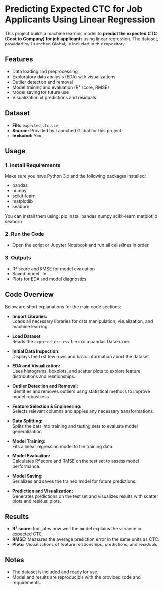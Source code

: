 # Predicting Expected CTC for Job Applicants Using Linear Regression

This project builds a machine learning model to **predict the expected CTC (Cost to Company) for job applicants** using linear regression. The dataset, provided by Launched Global, is included in this repository.

## Features

- Data loading and preprocessing
- Exploratory data analysis (EDA) with visualizations
- Outlier detection and removal
- Model training and evaluation (R² score, RMSE)
- Model saving for future use
- Visualization of predictions and residuals

## Dataset

- **File:** `expected_ctc.csv`
- **Source:** Provided by Launched Global for this project
- **Included:** Yes

## Usage

### 1. Install Requirements

Make sure you have Python 3.x and the following packages installed:

- pandas
- numpy
- scikit-learn
- matplotlib
- seaborn

You can install them using:
pip install pandas numpy scikit-learn matplotlib seaborn

### 2. Run the Code

- Open the script or Jupyter Notebook and run all cells/lines in order.

### 3. Outputs

- R² score and RMSE for model evaluation
- Saved model file
- Plots for EDA and model diagnostics

## Code Overview

Below are short explanations for the main code sections:

- **Import Libraries:**  
  Loads all necessary libraries for data manipulation, visualization, and machine learning.

- **Load Dataset:**  
  Reads the `expected_ctc.csv` file into a pandas DataFrame.

- **Initial Data Inspection:**  
  Displays the first few rows and basic information about the dataset.

- **EDA and Visualization:**  
  Uses histograms, boxplots, and scatter plots to explore feature distributions and relationships.

- **Outlier Detection and Removal:**  
  Identifies and removes outliers using statistical methods to improve model robustness.

- **Feature Selection & Engineering:**  
  Selects relevant columns and applies any necessary transformations.

- **Data Splitting:**  
  Splits the data into training and testing sets to evaluate model generalization.

- **Model Training:**  
  Fits a linear regression model to the training data.

- **Model Evaluation:**  
  Calculates R² score and RMSE on the test set to assess model performance.

- **Model Saving:**  
  Serializes and saves the trained model for future predictions.

- **Prediction and Visualization:**  
  Generates predictions on the test set and visualizes results with scatter plots and residual plots.

## Results

- **R² score:** Indicates how well the model explains the variance in expected CTC.
- **RMSE:** Measures the average prediction error in the same units as CTC.
- **Plots:** Visualizations of feature relationships, predictions, and residuals.

## Notes

- The dataset is included and ready for use.
- Model and results are reproducible with the provided code and requirements.

